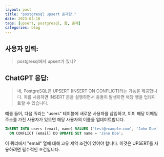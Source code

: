 ```yaml
---
layout: post
title: "postgresql upsert 존재함."
date: 2023-03-10
tags: [upsert, postgresql, 함, 존재]
categories: blog
---
```


## 사용자 입력:
> postgresql에서 upsert가 있나?

## ChatGPT 응답:
> 네, PostgreSQL은 UPSERT (INSERT ON CONFLICT)라는 기능을 제공합니다. 이를 사용하면 INSERT 문을 실행하면서 충돌이 발생하면 해당 행을 업데이트할 수 있습니다.

예를 들어, 다음 쿼리는 "users" 테이블에 새로운 사용자를 삽입하고, 이미 해당 이메일 주소를 가진 사용자가 있으면 해당 사용자의 이름을 업데이트합니다.

```sql
INSERT INTO users (email, name) VALUES ('test@example.com', 'John Doe')
  ON CONFLICT (email) DO UPDATE SET name = 'Jane Doe';
```

이 쿼리에서 "email" 열에 대해 고유 제약 조건이 있어야 합니다. 이것은 UPSERT를 사용하려면 필수적인 조건입니다.

